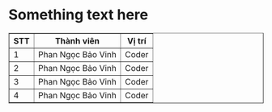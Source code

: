 # Something text here

<table border="1">
  <tr>
    <th>STT</th>
    <th>Thành viên</th>
    <th>Vị trí</th>
  </tr>
  <tr>
    <td>1</td>
    <td>Phan Ngọc Bảo Vinh</td>
    <td>Coder</td>
  </tr>
    <tr>
    <td>2</td>
    <td>Phan Ngọc Bảo Vinh</td>
    <td>Coder</td>
  </tr>
    <tr>
    <td>3</td>
    <td>Phan Ngọc Bảo Vinh</td>
    <td>Coder</td>
  </tr>
    <tr>
    <td>4</td>
    <td>Phan Ngọc Bảo Vinh</td>
    <td>Coder</td>
  </tr>
</table>
